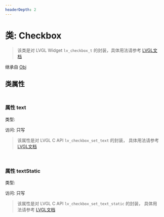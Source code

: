 ```yaml
---
headerDepth: 2
---
```


# 类: Checkbox

> 该类是对 LVGL Widget `lv_checkbox_t` 的封装，具体用法请参考  [LVGL文档](https://docs.lvgl.io/9.0/widgets/checkbox.html)

继承自 [Obj](Obj)


## 类属性

<p style="height: 10px;margin:0px"></p>

### <span class='member-header property'></span> 属性 text

类型: 

访问: 只写

> 该属性是对 LVGL C API `lv_checkbox_set_text` 的封装，
> 具体用法请参考  [LVGL文档](https://docs.lvgl.io/9.0/API/index.html)


<p style="height: 10px;margin:0px"></p>

<p style="height: 10px;margin:0px"></p>

### <span class='member-header property'></span> 属性 textStatic

类型: 

访问: 只写

> 该属性是对 LVGL C API `lv_checkbox_set_text_static` 的封装，
> 具体用法请参考  [LVGL文档](https://docs.lvgl.io/9.0/API/index.html)


<p style="height: 10px;margin:0px"></p>

